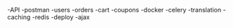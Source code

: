 -API
-postman
-users
-orders
-cart
-coupons
-docker
-celery
-translation
-caching
-redis
-deploy
-ajax


